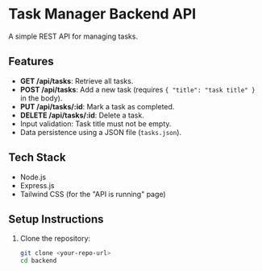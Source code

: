 # Task Manager Backend API

A simple REST API for managing tasks.

## Features
- **GET /api/tasks**: Retrieve all tasks.
- **POST /api/tasks**: Add a new task (requires `{ "title": "task title" }` in the body).
- **PUT /api/tasks/:id**: Mark a task as completed.
- **DELETE /api/tasks/:id**: Delete a task.
- Input validation: Task title must not be empty.
- Data persistence using a JSON file (`tasks.json`).

## Tech Stack
- Node.js
- Express.js
- Tailwind CSS (for the "API is running" page)

## Setup Instructions
1. Clone the repository:
   ```bash
   git clone <your-repo-url>
   cd backend
